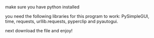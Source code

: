 make sure you have python installed

you need the following libraries for this program to work: 
PySimpleGUI, time, requests, urllib.requests, pyperclip and pyautogui.

next download the file and enjoy!